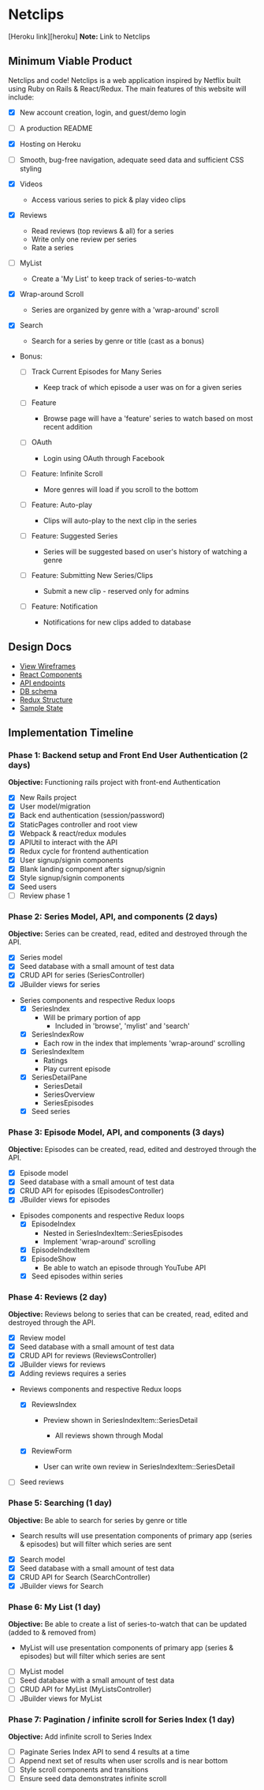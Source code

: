 # Netclips

[Heroku link][heroku] **Note:** Link to Netclips

## Minimum Viable Product

Netclips and code! Netclips is a web application inspired by Netflix built using Ruby on Rails & React/Redux. The main features of this website will include:

- [X] New account creation, login, and guest/demo login
- [ ] A production README
- [X] Hosting on Heroku
- [ ] Smooth, bug-free navigation, adequate seed data and sufficient CSS styling

- [X] Videos
  - Access various series to pick & play video clips

- [X] Reviews
  - Read reviews (top reviews & all) for a series
  - Write only one review per series
  - Rate a series

- [ ] MyList
  - Create a 'My List' to keep track of series-to-watch

- [X] Wrap-around Scroll
  - Series are organized by genre with a 'wrap-around' scroll

- [X] Search
  - Search for a series by genre or title (cast as a bonus)

- Bonus:
  - [ ] Track Current Episodes for Many Series
    - Keep track of which episode a user was on for a given series

  - [ ] Feature
    - Browse page will have a 'feature' series to watch based on most recent addition

  - [ ] OAuth
    - Login using OAuth through Facebook

  - [ ] Feature: Infinite Scroll
    - More genres will load if you scroll to the bottom

  - [ ] Feature: Auto-play
    - Clips will auto-play to the next clip in the series

  - [ ] Feature: Suggested Series
    - Series will be suggested based on user's history of watching a genre

  - [ ] Feature: Submitting New Series/Clips
    - Submit a new clip - reserved only for admins

  - [ ] Feature: Notification
    - Notifications for new clips added to database

## Design Docs
* [View Wireframes][wireframes]
* [React Components][components]
* [API endpoints][api-endpoints]
* [DB schema][schema]
* [Redux Structure][redux-structure]
* [Sample State][sample-state]

[wireframes]: docs/wireframes
[components]: docs/component-heirarchy.md
[redux-structure]: docs/redux-structure.md
[sample-state]: docs/sample-state.md
[api-endpoints]: docs/api-endpoints.md
[schema]: docs/schema.md

## Implementation Timeline

### Phase 1: Backend setup and Front End User Authentication (2 days)

**Objective:** Functioning rails project with front-end Authentication

- [X] New Rails project
- [X] User model/migration
- [X] Back end authentication (session/password)
- [X] StaticPages controller and root view
- [X] Webpack & react/redux modules
- [X] APIUtil to interact with the API
- [X] Redux cycle for frontend authentication
- [X] User signup/signin components
- [X] Blank landing component after signup/signin
- [X] Style signup/signin components
- [X] Seed users
- [ ] Review phase 1

### Phase 2: Series Model, API, and components (2 days)

**Objective:** Series can be created, read, edited and destroyed through the API.

- [X] Series model
- [X] Seed database with a small amount of test data
- [X] CRUD API for series (SeriesController)
- [X] JBuilder views for series
- Series components and respective Redux loops
  - [X] SeriesIndex
    - Will be primary portion of app
      * Included in 'browse', 'mylist' and 'search'
  - [X] SeriesIndexRow
    - Each row in the index that implements 'wrap-around' scrolling
  - [X] SeriesIndexItem
    - Ratings
    - Play current episode
  - [X] SeriesDetailPane
      - SeriesDetail
      - SeriesOverview
      - SeriesEpisodes
  - [X] Seed series

### Phase 3: Episode Model, API, and components (3 days)

**Objective:** Episodes can be created, read, edited and destroyed through the API.

- [X] Episode model
- [X] Seed database with a small amount of test data
- [X] CRUD API for episodes (EpisodesController)
- [X] JBuilder views for episodes
- Episodes components and respective Redux loops
  - [X] EpisodeIndex
    - Nested in SeriesIndexItem::SeriesEpisodes
    - Implement 'wrap-around' scrolling
  - [X] EpisodeIndexItem
  - [X] EpisodeShow
    - Be able to watch an episode through YouTube API
  - [X] Seed episodes within series

### Phase 4: Reviews (2 day)

**Objective:** Reviews belong to series that can be created, read, edited and destroyed through the API.

- [X] Review model
- [X] Seed database with a small amount of test data
- [X] CRUD API for reviews (ReviewsController)
- [X] JBuilder views for reviews
- [X] Adding reviews requires a series
- Reviews components and respective Redux loops
  - [X] ReviewsIndex
    - Preview shown in SeriesIndexItem::SeriesDetail

      - All reviews shown through Modal

  - [X] ReviewForm
    - User can write own review in SeriesIndexItem::SeriesDetail
- [ ] Seed reviews

### Phase 5: Searching (1 day)

**Objective:** Be able to search for series by genre or title

- Search results will use presentation components of primary app (series & episodes) but will filter which series are sent

- [X] Search model
- [X] Seed database with a small amount of test data
- [X] CRUD API for Search (SearchController)
- [X] JBuilder views for Search

### Phase 6: My List (1 day)

**Objective:** Be able to create a list of series-to-watch that can be updated (added to & removed from)

- MyList will use presentation components of primary app (series & episodes) but will filter which series are sent

- [ ] MyList model
- [ ] Seed database with a small amount of test data
- [ ] CRUD API for MyList (MyListsController)
- [ ] JBuilder views for MyList

### Phase 7: Pagination / infinite scroll for Series Index (1 day)

**Objective:** Add infinite scroll to Series Index

- [ ] Paginate Series Index API to send 4 results at a time
- [ ] Append next set of results when user scrolls and is near bottom
- [ ] Style scroll components and transitions
- [ ] Ensure seed data demonstrates infinite scroll
